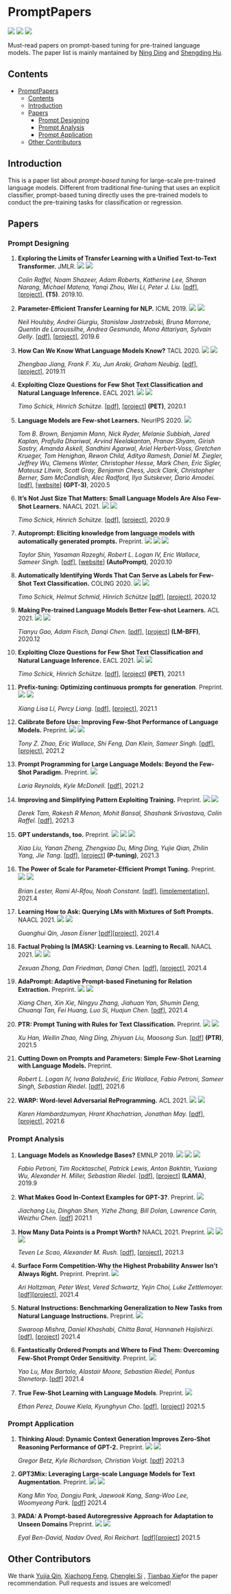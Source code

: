 # PromptPapers


![](https://img.shields.io/github/last-commit/thunlp/PromptPapers?color=green) ![](https://img.shields.io/badge/PaperNumber-32-brightgreen) ![](https://img.shields.io/badge/PRs-Welcome-red) 

Must-read papers on prompt-based tuning for pre-trained language models. The paper list is mainly mantained by [Ning Ding](https://github.com/ningding97) and [Shengding Hu](https://github.com/shengdinghu). 

## Contents

- [PromptPapers](#promptpapers)
  - [Contents](#contents)
  - [Introduction](#introduction)
  - [Papers](#papers)
    - [Prompt Designing](#prompt-designing)
    - [Prompt Analysis](#prompt-analysis)
    - [Prompt Application](#prompt-application)
  - [Other Contributors](#other-contributors)



## Introduction

This is a paper list about *prompt-based tuning* for large-scale pre-trained language models. Different from traditional fine-tuning that uses an explicit classifier, prompt-based tuning directly uses the pre-trained models to conduct the pre-training tasks for classification or regression. 



## Papers

### Prompt Designing

1. **Exploring the Limits of Transfer Learning with a Unified Text-to-Text Transformer.**  JMLR.  ![](https://img.shields.io/badge/Discrete-red) ![](https://img.shields.io/badge/Seq2seq-blue)

   *Colin Raffel, Noam Shazeer, Adam Roberts, Katherine Lee, Sharan Narang, Michael Matena, Yanqi Zhou, Wei Li, Peter J. Liu.* [[pdf](https://arxiv.org/pdf/1910.10683.pdf)], [[project](https://github.com/google-research/text-to-text-transfer-transformer)], **(T5)**.  2019.10. 

2. **Parameter-Efficient Transfer Learning for NLP.** ICML 2019. ![](https://img.shields.io/badge/Discrete-red) ![](https://img.shields.io/badge/Classification-blue)

   *Neil Houlsby, Andrei Giurgiu, Stanislaw Jastrzebski, Bruna Morrone, Quentin de Laroussilhe, Andrea Gesmundo, Mona Attariyan, Sylvain Gelly*.  [[pdf](http://proceedings.mlr.press/v97/houlsby19a/houlsby19a.pdf)], [[project](https://github.com/google-research/adapter-bert)],  2019.6


3. **How Can We Know What Language Models Know?** TACL 2020. ![](https://img.shields.io/badge/Discrete-red) ![](https://img.shields.io/badge/Probing-blue)

   *Zhengbao Jiang, Frank F. Xu, Jun Araki, Graham Neubig*.  [[pdf](https://arxiv.org/pdf/1911.12543.pdf)], [[project](https://github.com/jzbjyb/LPAQA)], 2019.11

4. **Exploiting Cloze Questions for Few Shot Text Classification and Natural Language Inference.** EACL 2021. ![](https://img.shields.io/badge/Discrete-red) ![](https://img.shields.io/badge/Classification-blue)

     *Timo Schick, Hinrich Schütze.*  [[pdf](https://arxiv.org/pdf/2001.07676.pdf)], [[project](https://github.com/timoschick/pet)] **(PET)**, 2020.1

5. **Language Models are Few-shot Learners.** NeurIPS 2020. ![](https://img.shields.io/badge/Discrete-red)

   *Tom B. Brown, Benjamin Mann, Nick Ryder, Melanie Subbiah, Jared Kaplan, Prafulla Dhariwal, Arvind Neelakantan, Pranav Shyam, Girish Sastry, Amanda Askell, Sandhini Agarwal, Ariel Herbert-Voss, Gretchen Krueger, Tom Henighan, Rewon Child, Aditya Ramesh, Daniel M. Ziegler, Jeffrey Wu, Clemens Winter, Christopher Hesse, Mark Chen, Eric Sigler, Mateusz Litwin, Scott Gray, Benjamin Chess, Jack Clark, Christopher Berner, Sam McCandlish, Alec Radford, Ilya Sutskever, Dario Amodei.*   [[pdf](https://arxiv.org/abs/2005.14165)], [[website](https://openai.com/blog/gpt-3-apps/)]  **(GPT-3)**, 2020.5

6. **It’s Not Just Size That Matters: Small Language Models Are Also Few-Shot Learners.** NAACL 2021. ![](https://img.shields.io/badge/Discrete-red) ![](https://img.shields.io/badge/Classification-blue)

   *Timo Schick, Hinrich Schütze.* [[pdf](https://arxiv.org/pdf/2009.07118.pdf)], [[project](https://github.com/timoschick/pet)], 2020.9

7. **Autoprompt: Eliciting knowledge from language models with automatically generated prompts.** Preprint. ![](https://img.shields.io/badge/Discrete-red) ![](https://img.shields.io/badge/Classification-blue) ![](https://img.shields.io/badge/Probing-blue)

   *Taylor Shin, Yasaman Razeghi, Robert L. Logan IV, Eric Wallace, Sameer Singh.*  [[pdf](https://arxiv.org/pdf/2010.15980.pdf)], [[website](https://ucinlp.github.io/autoprompt/)] **(AutoPrompt)**, 2020.10

8. **Automatically Identifying Words That Can Serve as Labels for Few-Shot Text Classification.** COLING 2020. ![](https://img.shields.io/badge/Discrete-red) ![](https://img.shields.io/badge/Classification-blue)

      *Timo Schick, Helmut Schmid, Hinrich Schütze* [[pdf](https://arxiv.org/pdf/2010.13641.pdf)], [[project](https://github.com/timoschick/pet)], 2020.12


9. **Making Pre-trained Language Models Better Few-shot Learners.** ACL 2021. ![](https://img.shields.io/badge/Discrete-red) ![](https://img.shields.io/badge/Classification-blue)

   *Tianyu Gao, Adam Fisch, Danqi Chen.*  [[pdf](https://arxiv.org/pdf/2012.15723.pdf)], [[project](https://github.com/princeton-nlp/LM-BFF)]  **(LM-BFF)**, 2020.12



10.  **Exploiting Cloze Questions for Few Shot Text Classification and Natural Language Inference.** EACL 2021. ![](https://img.shields.io/badge/Discrete-red) ![](https://img.shields.io/badge/Classification-blue)

      *Timo Schick, Hinrich Schütze.*  [[pdf](https://arxiv.org/pdf/2001.07676.pdf)], [[project](https://github.com/timoschick/pet)] **(PET)**, 2021.1

11.  **Prefix-tuning: Optimizing continuous prompts for generation**. Preprint. ![](https://img.shields.io/badge/Continuous-red) ![](https://img.shields.io/badge/Generation-blue)

      *Xiang Lisa Li, Percy Liang.* [[pdf](https://arxiv.org/pdf/2101.00190.pdf)], [[project](https://github.com/XiangLi1999/PrefixTuning)], 2021.1

12.  **Calibrate Before Use: Improving Few-Shot Performance of Language Models.**  Preprint. ![](https://img.shields.io/badge/Discrete-red) ![](https://img.shields.io/badge/Classification-blue)

     *Tony Z. Zhao, Eric Wallace, Shi Feng, Dan Klein, Sameer Singh.*  [[pdf](https://arxiv.org/pdf/2102.09690.pdf)], [[project](https://github.com/tonyzhaozh/few-shot-learning)], 2021.2


13. **Prompt Programming for Large Language Models: Beyond the Few-Shot Paradigm.**  Preprint. ![](https://img.shields.io/badge/Discrete-red)

       *Laria Reynolds, Kyle McDonell.*  [[pdf](https://arxiv.org/pdf/2102.07350)], 2021.2

14.    **Improving and Simplifying Pattern Exploiting Training.** Preprint. ![](https://img.shields.io/badge/Discrete-red) ![](https://img.shields.io/badge/Classification-blue)


       *Derek Tam, Rakesh R Menon, Mohit Bansal, Shashank Srivastava, Colin Raffel.* [[pdf]](https://arxiv.org/pdf/2103.11955.pdf), 2021.3

15.    **GPT understands, too.** Preprint. ![](https://img.shields.io/badge/Continuous-red) ![](https://img.shields.io/badge/Probing-blue) ![](https://img.shields.io/badge/Classification-blue)

       *Xiao Liu, Yanan Zheng, Zhengxiao Du, Ming Ding, Yujie Qian, Zhilin Yang, Jie Tang*.  [[pdf](https://arxiv.org/pdf/2103.10385.pdf)], [[project](https://github.com/THUDM/P-tuning)] **(P-tuning)**, 2021.3

16.    **The Power of Scale for Parameter-Efﬁcient Prompt Tuning.** Preprint. ![](https://img.shields.io/badge/Continuous-red) ![](https://img.shields.io/badge/Classification-blue)

       *Brian Lester, Rami Al-Rfou, Noah Constant*. [[pdf](https://arxiv.org/pdf/2104.08691.pdf)], [[implementation](https://github.com/kipgparker/soft-prompt-tuning)], 2021.4

17.    **Learning How to Ask: Querying LMs with Mixtures of Soft Prompts.** NAACL 2021. ![](https://img.shields.io/badge/Continuous-red) ![](https://img.shields.io/badge/Classification-blue)

       *Guanghui Qin, Jason Eisner* [[pdf](https://arxiv.org/pdf/2104.06599.pdf)][[project](https://github.com/hiaoxui/soft-prompts)], 2021.4



18.    **Factual Probing Is [MASK]: Learning vs. Learning to Recall.** NAACL 2021. ![](https://img.shields.io/badge/Discrete-red) ![](https://img.shields.io/badge/Probing-blue)

       *Zexuan Zhong, Dan Friedman, Danqi Chen.*  [[pdf](https://arxiv.org/pdf/2104.05240.pdf)], [[project](https://github.com/princeton-nlp/OptiPrompt)], 2021.4


19.    **AdaPrompt: Adaptive Prompt-based Finetuning for Relation Extraction.** Preprint. ![](https://img.shields.io/badge/Discrete-red) ![](https://img.shields.io/badge/Classification-blue)

       *Xiang Chen, Xin Xie, Ningyu Zhang, Jiahuan Yan, Shumin Deng, Chuanqi Tan, Fei Huang, Luo Si, Huajun Chen*.  [[pdf](https://arxiv.org/pdf/2104.07650.pdf)], 2021.4

20.    **PTR: Prompt Tuning with Rules for Text Classification.** Preprint.  ![](https://img.shields.io/badge/Discrete-red) ![](https://img.shields.io/badge/Classification-blue)

        *Xu Han, Weilin Zhao, Ning Ding, Zhiyuan Liu, Maosong Sun.*  [[pdf](https://arxiv.org/pdf/2105.11259.pdf)] **(PTR)**, 2021.5

21.    **Cutting Down on Prompts and Parameters: Simple Few-Shot Learning with Language Models.** Preprint. 

        *Robert L. Logan IV, Ivana Balažević, Eric Wallace, Fabio Petroni, Sameer Singh, Sebastian Riedel*.   [[pdf](https://arxiv.org/pdf/2106.13353)], 2021.6


22.  **WARP: Word-level Adversarial ReProgramming.**  ACL 2021. ![](https://img.shields.io/badge/Continuous-red) ![](https://img.shields.io/badge/Classification-blue)

      *Karen Hambardzumyan, Hrant Khachatrian, Jonathan May.*  [[pdf](https://arxiv.org/pdf/2101.00121.pdf)], [[project](https://github.com/YerevaNN/WARP)], 2021.6

### Prompt Analysis

1. **Language Models as Knowledge Bases?** EMNLP 2019.  ![](https://img.shields.io/badge/Resource-green) ![](https://img.shields.io/badge/Discrete-red) ![](https://img.shields.io/badge/Probing-blue)

   *Fabio Petroni, Tim Rocktaschel, Patrick Lewis, Anton Bakhtin, Yuxiang Wu, Alexander H. Miller, Sebastian Riedel.*  [[pdf](https://arxiv.org/pdf/1909.01066.pdf)], [[project](https://github.com/facebookresearch/LAMA)] **(LAMA)**, 2019.9 

2. **What Makes Good In-Context Examples for GPT-3?**. Preprint. ![](https://img.shields.io/badge/Analysis-green)

    *Jiachang Liu, Dinghan Shen, Yizhe Zhang, Bill Dolan, Lawrence Carin, Weizhu Chen*. [[pdf](https://arxiv.org/pdf/2101.06804)] 2021.1

3. **How Many Data Points is a Prompt Worth?** NAACL 2021. Preprint. ![](https://img.shields.io/badge/Analysis-green) ![](https://img.shields.io/badge/Discrete-red) ![](https://img.shields.io/badge/Classification-blue)

     *Teven Le Scao, Alexander M. Rush.*  [[pdf](https://arxiv.org/pdf/2103.08493.pdf)], [[project](https://github.com/TevenLeScao/pet)], 2021.3

4. **Surface Form Competition-Why the Highest Probability Answer Isn’t Always Right.** Preprint. Preprint. ![](https://img.shields.io/badge/Analysis-green)

   *Ari Holtzman, Peter West, Vered Schwartz, Yejin Choi, Luke Zettlemoyer.* [[pdf](https://arxiv.org/pdf/2104.08315.pdf)][[project](https://github.com/peterwestuw/surface-form-competition)], 2021.4

5. **Natural Instructions: Benchmarking Generalization to New Tasks from Natural Language Instructions.** Preprint.  ![](https://img.shields.io/badge/Resource-green)

      *Swaroop Mishra, Daniel Khashabi, Chitta Baral, Hannaneh Hajishirzi.* [[pdf](https://arxiv.org/pdf/2104.08773.pdf)], [[project](https://arxiv.org/pdf/2104.08773.pdf)] 2021.4

6. **Fantastically Ordered Prompts and Where to Find Them: Overcoming Few-Shot Prompt Order Sensitivity**. Preprint.  ![](https://img.shields.io/badge/Analysis-green)

    *Yao Lu, Max Bartolo, Alastair Moore, Sebastian Riedel, Pontus Stenetorp*. [[pdf](https://arxiv.org/pdf/2104.08786.pdf)] 2021.4

7. **True Few-Shot Learning with Language Models**. Preprint. ![](https://img.shields.io/badge/Analysis-green)

    *Ethan Perez, Douwe Kiela, Kyunghyun Cho*. [[pdf](https://arxiv.org/pdf/2105.11447.pdf)], [[project](https://github.com/ethanjperez/true_few_shot)] 2021.5


### Prompt Application

1. **Thinking Aloud: Dynamic Context Generation Improves Zero-Shot Reasoning Performance of GPT-2.** Preprint. ![](https://img.shields.io/badge/Discrete-red) ![](https://img.shields.io/badge/Reasoning-blue)

   *Gregor Betz, Kyle Richardson, Christian Voigt.* [[pdf](https://arxiv.org/pdf/2103.13033.pdf)] 2021.3

2. **GPT3Mix: Leveraging Large-scale Language Models for Text Augmentation.** Preprint. ![](https://img.shields.io/badge/Discrete-red) ![](https://img.shields.io/badge/DataAugmentation-blue)

    *Kang Min Yoo, Dongju Park, Jaewook Kang, Sang-Woo Lee, Woomyeong Park.* [[pdf](https://arxiv.org/pdf/2104.08826.pdf)] 2021.4

3. **PADA: A Prompt-based Autoregressive Approach for Adaptation to Unseen Domains** Preprint. ![](https://img.shields.io/badge/Discrete-red) ![](https://img.shields.io/badge/DomainAdaptation-blue)

     *Eyal Ben-David, Nadav Oved, Roi Reichart.* [[pdf](https://arxiv.org/pdf/2102.12206)][[project](https://github.com/eyalbd2/PADA)] 2021.5




## Other Contributors

 We thank [Yujia Qin](https://github.com/thuqinyj16), [Xiachong Feng](https://github.com/xcfcode), [Chenglei Si](https://github.com/NoviScl) , [Tianbao Xie](https://github.com/Timothyxxx)for the paper recommendation. Pull requests and issues are welcomed!
